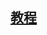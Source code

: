 
## [教程](https://www.bilibili.com/video/BV1Kt4y1Q7MJ/?p=2&spm_id_from=333.1007.top_right_bar_window_history.content.click&vd_source=92c7bed1a698c6429ef595582d338a69)

